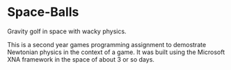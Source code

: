 # Space-Balls
Gravity golf in space with wacky physics.

This is a second year games programming assignment to demostrate Newtonian physics in the context of a game.
It was built using the Microsoft XNA framework in the space of about 3 or so days.
